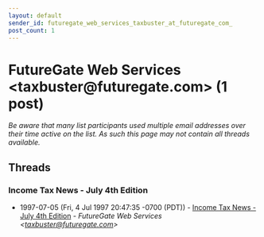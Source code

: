 ```yaml
---
layout: default
sender_id: futuregate_web_services_taxbuster_at_futuregate_com_
post_count: 1
---
```


# FutureGate Web Services <taxbuster<span>@</span>futuregate.com> (1 post)

_Be aware that many list participants used multiple email addresses over their time active on the list. As such this page may not contain all threads available._

## Threads

### Income Tax News - July 4th Edition
+ 1997-07-05 (Fri, 4 Jul 1997 20:47:35 -0700 (PDT)) - [Income Tax News - July 4th Edition](/archive/1997/07/044f2484de19a277c73530683b069213ce912ecd833d2675df912693a9e69c7c) - _FutureGate Web Services \<taxbuster@futuregate.com\>_


